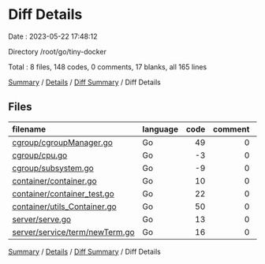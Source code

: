 # Diff Details

Date : 2023-05-22 17:48:12

Directory /root/go/tiny-docker

Total : 8 files,  148 codes, 0 comments, 17 blanks, all 165 lines

[Summary](results.md) / [Details](details.md) / [Diff Summary](diff.md) / Diff Details

## Files
| filename | language | code | comment | blank | total |
| :--- | :--- | ---: | ---: | ---: | ---: |
| [cgroup/cgroupManager.go](/cgroup/cgroupManager.go) | Go | 49 | 0 | 7 | 56 |
| [cgroup/cpu.go](/cgroup/cpu.go) | Go | -3 | 0 | 0 | -3 |
| [cgroup/subsystem.go](/cgroup/subsystem.go) | Go | -9 | 0 | -3 | -12 |
| [container/container.go](/container/container.go) | Go | 10 | 0 | -1 | 9 |
| [container/container_test.go](/container/container_test.go) | Go | 22 | 0 | 6 | 28 |
| [container/utils_Container.go](/container/utils_Container.go) | Go | 50 | 0 | 5 | 55 |
| [server/serve.go](/server/serve.go) | Go | 13 | 0 | 1 | 14 |
| [server/service/term/newTerm.go](/server/service/term/newTerm.go) | Go | 16 | 0 | 2 | 18 |

[Summary](results.md) / [Details](details.md) / [Diff Summary](diff.md) / Diff Details